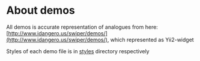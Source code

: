 # About demos

All demos is accurate representation of analogues from here: [http://www.idangero.us/swiper/demos/](http://www.idangero.us/swiper/demos/), which represented as Yii2-widget

Styles of each demo file is in [styles](https://github.com/RomkaChev/yii2-swiper/tree/master/demos/styles) directory respectively